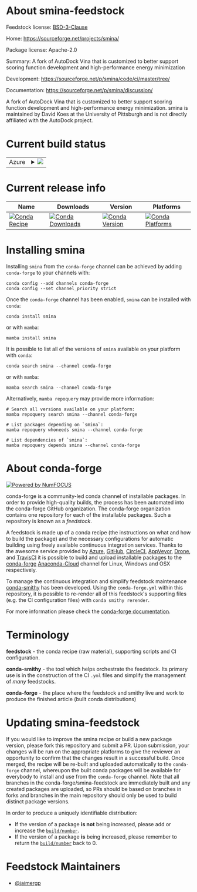 About smina-feedstock
=====================

Feedstock license: [BSD-3-Clause](https://github.com/conda-forge/smina-feedstock/blob/main/LICENSE.txt)

Home: https://sourceforge.net/projects/smina/

Package license: Apache-2.0

Summary: A fork of AutoDock Vina that is customized to better support scoring function development and high-performance energy minimization

Development: https://sourceforge.net/p/smina/code/ci/master/tree/

Documentation: https://sourceforge.net/p/smina/discussion/

A fork of AutoDock Vina that is customized to better support scoring
function development and high-performance energy minimization. smina
is maintained by David Koes at the University of Pittsburgh and
is not directly affiliated with the AutoDock project.


Current build status
====================


<table>
    
  <tr>
    <td>Azure</td>
    <td>
      <details>
        <summary>
          <a href="https://dev.azure.com/conda-forge/feedstock-builds/_build/latest?definitionId=11763&branchName=main">
            <img src="https://dev.azure.com/conda-forge/feedstock-builds/_apis/build/status/smina-feedstock?branchName=main">
          </a>
        </summary>
        <table>
          <thead><tr><th>Variant</th><th>Status</th></tr></thead>
          <tbody><tr>
              <td>linux_64</td>
              <td>
                <a href="https://dev.azure.com/conda-forge/feedstock-builds/_build/latest?definitionId=11763&branchName=main">
                  <img src="https://dev.azure.com/conda-forge/feedstock-builds/_apis/build/status/smina-feedstock?branchName=main&jobName=linux&configuration=linux%20linux_64_" alt="variant">
                </a>
              </td>
            </tr><tr>
              <td>osx_64</td>
              <td>
                <a href="https://dev.azure.com/conda-forge/feedstock-builds/_build/latest?definitionId=11763&branchName=main">
                  <img src="https://dev.azure.com/conda-forge/feedstock-builds/_apis/build/status/smina-feedstock?branchName=main&jobName=osx&configuration=osx%20osx_64_" alt="variant">
                </a>
              </td>
            </tr><tr>
              <td>win_64</td>
              <td>
                <a href="https://dev.azure.com/conda-forge/feedstock-builds/_build/latest?definitionId=11763&branchName=main">
                  <img src="https://dev.azure.com/conda-forge/feedstock-builds/_apis/build/status/smina-feedstock?branchName=main&jobName=win&configuration=win%20win_64_" alt="variant">
                </a>
              </td>
            </tr>
          </tbody>
        </table>
      </details>
    </td>
  </tr>
</table>

Current release info
====================

| Name | Downloads | Version | Platforms |
| --- | --- | --- | --- |
| [![Conda Recipe](https://img.shields.io/badge/recipe-smina-green.svg)](https://anaconda.org/conda-forge/smina) | [![Conda Downloads](https://img.shields.io/conda/dn/conda-forge/smina.svg)](https://anaconda.org/conda-forge/smina) | [![Conda Version](https://img.shields.io/conda/vn/conda-forge/smina.svg)](https://anaconda.org/conda-forge/smina) | [![Conda Platforms](https://img.shields.io/conda/pn/conda-forge/smina.svg)](https://anaconda.org/conda-forge/smina) |

Installing smina
================

Installing `smina` from the `conda-forge` channel can be achieved by adding `conda-forge` to your channels with:

```
conda config --add channels conda-forge
conda config --set channel_priority strict
```

Once the `conda-forge` channel has been enabled, `smina` can be installed with `conda`:

```
conda install smina
```

or with `mamba`:

```
mamba install smina
```

It is possible to list all of the versions of `smina` available on your platform with `conda`:

```
conda search smina --channel conda-forge
```

or with `mamba`:

```
mamba search smina --channel conda-forge
```

Alternatively, `mamba repoquery` may provide more information:

```
# Search all versions available on your platform:
mamba repoquery search smina --channel conda-forge

# List packages depending on `smina`:
mamba repoquery whoneeds smina --channel conda-forge

# List dependencies of `smina`:
mamba repoquery depends smina --channel conda-forge
```


About conda-forge
=================

[![Powered by
NumFOCUS](https://img.shields.io/badge/powered%20by-NumFOCUS-orange.svg?style=flat&colorA=E1523D&colorB=007D8A)](https://numfocus.org)

conda-forge is a community-led conda channel of installable packages.
In order to provide high-quality builds, the process has been automated into the
conda-forge GitHub organization. The conda-forge organization contains one repository
for each of the installable packages. Such a repository is known as a *feedstock*.

A feedstock is made up of a conda recipe (the instructions on what and how to build
the package) and the necessary configurations for automatic building using freely
available continuous integration services. Thanks to the awesome service provided by
[Azure](https://azure.microsoft.com/en-us/services/devops/), [GitHub](https://github.com/),
[CircleCI](https://circleci.com/), [AppVeyor](https://www.appveyor.com/),
[Drone](https://cloud.drone.io/welcome), and [TravisCI](https://travis-ci.com/)
it is possible to build and upload installable packages to the
[conda-forge](https://anaconda.org/conda-forge) [Anaconda-Cloud](https://anaconda.org/)
channel for Linux, Windows and OSX respectively.

To manage the continuous integration and simplify feedstock maintenance
[conda-smithy](https://github.com/conda-forge/conda-smithy) has been developed.
Using the ``conda-forge.yml`` within this repository, it is possible to re-render all of
this feedstock's supporting files (e.g. the CI configuration files) with ``conda smithy rerender``.

For more information please check the [conda-forge documentation](https://conda-forge.org/docs/).

Terminology
===========

**feedstock** - the conda recipe (raw material), supporting scripts and CI configuration.

**conda-smithy** - the tool which helps orchestrate the feedstock.
                   Its primary use is in the construction of the CI ``.yml`` files
                   and simplify the management of *many* feedstocks.

**conda-forge** - the place where the feedstock and smithy live and work to
                  produce the finished article (built conda distributions)


Updating smina-feedstock
========================

If you would like to improve the smina recipe or build a new
package version, please fork this repository and submit a PR. Upon submission,
your changes will be run on the appropriate platforms to give the reviewer an
opportunity to confirm that the changes result in a successful build. Once
merged, the recipe will be re-built and uploaded automatically to the
`conda-forge` channel, whereupon the built conda packages will be available for
everybody to install and use from the `conda-forge` channel.
Note that all branches in the conda-forge/smina-feedstock are
immediately built and any created packages are uploaded, so PRs should be based
on branches in forks and branches in the main repository should only be used to
build distinct package versions.

In order to produce a uniquely identifiable distribution:
 * If the version of a package **is not** being increased, please add or increase
   the [``build/number``](https://docs.conda.io/projects/conda-build/en/latest/resources/define-metadata.html#build-number-and-string).
 * If the version of a package **is** being increased, please remember to return
   the [``build/number``](https://docs.conda.io/projects/conda-build/en/latest/resources/define-metadata.html#build-number-and-string)
   back to 0.

Feedstock Maintainers
=====================

* [@jaimergp](https://github.com/jaimergp/)

